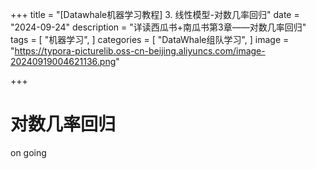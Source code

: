 +++
title = "[Datawhale机器学习教程] 3. 线性模型-对数几率回归"
date = "2024-09-24"
description = "详读西瓜书+南瓜书第3章——对数几率回归"
tags = [
 "机器学习",
]
categories = [
 "DataWhale组队学习",
]
image = "https://typora-picturelib.oss-cn-beijing.aliyuncs.com/image-20240919004621136.png"

+++

# 对数几率回归

on going
